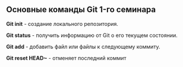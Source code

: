 ## Основные команды Git 1-го cеминара

**Git init** - создание локального репозитория.

**Git status** - получить информацию от Git о его текущем состоянии.

**Git add** - добавить файл или файлы к следующему коммиту.

**Git reset HEAD~** - отменяет последний коммит